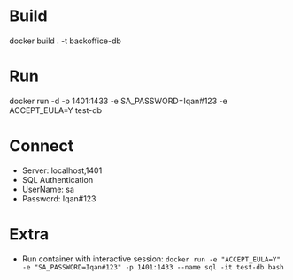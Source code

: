 # Build
docker build . -t backoffice-db

# Run
docker run -d -p 1401:1433 -e SA_PASSWORD=Iqan#123 -e ACCEPT_EULA=Y test-db

# Connect
- Server: localhost,1401
- SQL Authentication
- UserName: sa
- Password: Iqan#123


# Extra
- Run container with interactive session:
`docker run -e "ACCEPT_EULA=Y" -e "SA_PASSWORD=Iqan#123" -p 1401:1433 --name sql -it test-db bash`